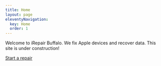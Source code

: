 ```yaml
---
title: Home
layout: page
eleventyNavigation:
  key: Home
  order: 1
---
```


Welcome to iRepair Buffalo.
We fix Apple devices and recover data.
This site is under construction!


[Start a repair](/intake)
